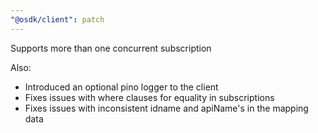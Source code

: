 ```yaml
---
"@osdk/client": patch
---
```


Supports more than one concurrent subscription

Also:

- Introduced an optional pino logger to the client
- Fixes issues with where clauses for equality in subscriptions
- Fixes issues with inconsistent idname and apiName's in the mapping data
